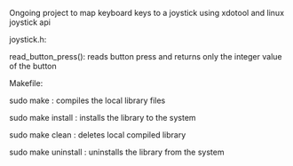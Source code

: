 Ongoing project to map keyboard keys to a joystick using xdotool and linux joystick api

joystick.h:

read_button_press(): reads button press and returns only the integer value of the button

Makefile:

sudo make : compiles the local library files

sudo make install : installs the library to the system

sudo make clean : deletes local compiled library

sudo make uninstall : uninstalls the library from the system
